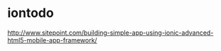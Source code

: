 iontodo
=======

http://www.sitepoint.com/building-simple-app-using-ionic-advanced-html5-mobile-app-framework/
